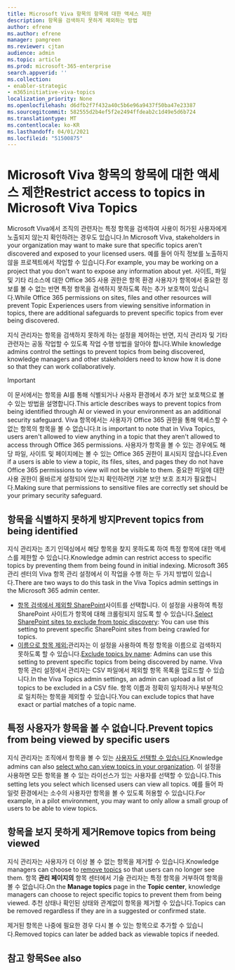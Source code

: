 ```yaml
---
title: Microsoft Viva 항목의 항목에 대한 액세스 제한
description: 항목을 검색하지 못하게 제외하는 방법
author: efrene
ms.author: efrene
manager: pamgreen
ms.reviewer: cjtan
audience: admin
ms.topic: article
ms.prod: microsoft-365-enterprise
search.appverid: ''
ms.collection:
- enabler-strategic
- m365initiative-viva-topics
localization_priority: None
ms.openlocfilehash: d6dfb2f7f432a40c5b6e96a9437f50ba47e23387
ms.sourcegitcommit: 582555d2b4ef5f2e2494ffdeab2c1d49e5d6b724
ms.translationtype: MT
ms.contentlocale: ko-KR
ms.lasthandoff: 04/01/2021
ms.locfileid: "51500875"
---
```

# <a name="restrict-access-to-topics-in-microsoft-viva-topics"></a><span data-ttu-id="b1e1f-103">Microsoft Viva 항목의 항목에 대한 액세스 제한</span><span class="sxs-lookup"><span data-stu-id="b1e1f-103">Restrict access to topics in Microsoft Viva Topics</span></span>

<span data-ttu-id="b1e1f-104">Microsoft Viva에서 조직의 관련자는 특정 항목을 검색하여 사용이 허가된 사용자에게 노출되지 않는지 확인하려는 경우도 있습니다.</span><span class="sxs-lookup"><span data-stu-id="b1e1f-104">In Microsoft Viva, stakeholders in your organization may want to make sure that specific topics aren't discovered and exposed to your licensed users.</span></span> <span data-ttu-id="b1e1f-105">예를 들어 아직 정보를 노출하지 않을 프로젝트에서 작업할 수 있습니다.</span><span class="sxs-lookup"><span data-stu-id="b1e1f-105">For example, you may be working on a project that you don't want to expose any information about yet.</span></span> <span data-ttu-id="b1e1f-106">사이트, 파일 및 기타 리소스에 대한 Office 365 사용 권한은 항목 환경 사용자가 항목에서 중요한 정보를 볼 수 없는 반면 특정 항목을 검색하지 못하도록 하는 추가 보호책이 있습니다.</span><span class="sxs-lookup"><span data-stu-id="b1e1f-106">While Office 365 permissions on sites, files and other resources will prevent Topic Experiences users from viewing sensitive information in topics, there are additional safeguards to prevent specific topics from ever being discovered.</span></span>

<span data-ttu-id="b1e1f-107">지식 관리자는 항목을 검색하지 못하게 하는 설정을 제어하는 반면, 지식 관리자 및 기타 관련자는 공동 작업할 수 있도록 작업 수행 방법을 알아야 합니다.</span><span class="sxs-lookup"><span data-stu-id="b1e1f-107">While knowledge admins control the settings to prevent topics from being discovered, knowledge managers and other stakeholders need to know how it is done so that they can work collaboratively.</span></span>

> [!Important] 
> <span data-ttu-id="b1e1f-108">이 문서에서는 항목을 AI를 통해 식별되거나 사용자 환경에서 추가 보안 보호책으로 볼 수 있는 방법을 설명합니다.</span><span class="sxs-lookup"><span data-stu-id="b1e1f-108">This article describes ways to prevent topics from being identified through AI or viewed in your environment as an additional security safeguard.</span></span> <span data-ttu-id="b1e1f-109">Viva 항목에서는 사용자가 Office 365 권한을 통해 액세스할 수 없는 항목의 항목을 볼 수 없습니다.</span><span class="sxs-lookup"><span data-stu-id="b1e1f-109">It is important to note that in Viva Topics, users aren't allowed to view anything in a topic that they aren't allowed to access through Office 365 permissions.</span></span> <span data-ttu-id="b1e1f-110">사용자가 항목을 볼 수 있는 경우에도 해당 파일, 사이트 및 페이지에는 볼 수 있는 Office 365 권한이 표시되지 않습니다.</span><span class="sxs-lookup"><span data-stu-id="b1e1f-110">Even if a users is able to view a topic, its files, sites, and pages they do not have Office 365 permissions to view will not be visible to them.</span></span> <span data-ttu-id="b1e1f-111">중요한 파일에 대한 사용 권한이 올바르게 설정되어 있는지 확인하려면 기본 보안 보호 조치가 필요합니다.</span><span class="sxs-lookup"><span data-stu-id="b1e1f-111">Making sure that permissions to sensitive files are correctly set should be your primary security safeguard.</span></span>

## <a name="prevent-topics-from-being-identified"></a><span data-ttu-id="b1e1f-112">항목을 식별하지 못하게 방지</span><span class="sxs-lookup"><span data-stu-id="b1e1f-112">Prevent topics from being identified</span></span>

<span data-ttu-id="b1e1f-113">지식 관리자는 초기 인덱싱에서 해당 항목을 찾지 못하도록 하여 특정 항목에 대한 액세스를 제한할 수 있습니다.</span><span class="sxs-lookup"><span data-stu-id="b1e1f-113">Knowledge admin can restrict access to specific topics by preventing them from being found in initial indexing.</span></span> <span data-ttu-id="b1e1f-114">Microsoft 365 관리 센터의 Viva 항목 관리 설정에서 이 작업을 수행 하는 두 가지 방법이 있습니다.</span><span class="sxs-lookup"><span data-stu-id="b1e1f-114">There are two ways to do this task in the Viva Topics admin settings in the Microsoft 365 admin center.</span></span>
 
- <span data-ttu-id="b1e1f-115">[항목 검색에서 제외할 SharePoint](./topic-experiences-discovery.md#select-sharepoint-topic-sources)사이트를 선택합니다. 이 설정을 사용하여 특정 SharePoint 사이트가 항목에 대해 크롤링되지 않도록 할 수 있습니다.</span><span class="sxs-lookup"><span data-stu-id="b1e1f-115">[Select SharePoint sites to exclude from topic discovery](./topic-experiences-discovery.md#select-sharepoint-topic-sources): You can use this setting to prevent specific SharePoint sites from being crawled for topics.</span></span>
- <span data-ttu-id="b1e1f-116">[이름으로 항목 제외:](./topic-experiences-discovery.md#exclude-topics-by-name)관리자는 이 설정을 사용하여 특정 항목을 이름으로 검색하지 못하도록 할 수 있습니다.</span><span class="sxs-lookup"><span data-stu-id="b1e1f-116">[Exclude topics by name](./topic-experiences-discovery.md#exclude-topics-by-name): Admins can use this setting to prevent specific topics from being discovered by name.</span></span> <span data-ttu-id="b1e1f-117">Viva 항목 관리 설정에서 관리자는 CSV 파일에서 제외할 항목 목록을 업로드할 수 있습니다.</span><span class="sxs-lookup"><span data-stu-id="b1e1f-117">In the Viva Topics admin settings, an admin can upload a list of topics to be excluded in a CSV file.</span></span> <span data-ttu-id="b1e1f-118">항목 이름과 정확히 일치하거나 부분적으로 일치하는 항목을 제외할 수 있습니다.</span><span class="sxs-lookup"><span data-stu-id="b1e1f-118">You can exclude topics that have exact or partial matches of a topic name.</span></span>

## <a name="prevent-topics-from-being-viewed-by-specific-users"></a><span data-ttu-id="b1e1f-119">특정 사용자가 항목을 볼 수 없습니다.</span><span class="sxs-lookup"><span data-stu-id="b1e1f-119">Prevent topics from being viewed by specific users</span></span>

<span data-ttu-id="b1e1f-120">지식 관리자는 조직에서 항목을 볼 수 있는 [사용자도 선택할 수 있습니다.](./topic-experiences-knowledge-rules.md)</span><span class="sxs-lookup"><span data-stu-id="b1e1f-120">Knowledge admins can also [select who can view topics in your organization](./topic-experiences-knowledge-rules.md).</span></span> <span data-ttu-id="b1e1f-121">이 설정을 사용하면 모든 항목을 볼 수 있는 라이선스가 있는 사용자를 선택할 수 있습니다.</span><span class="sxs-lookup"><span data-stu-id="b1e1f-121">This setting lets you select which licensed users can view all topics.</span></span> <span data-ttu-id="b1e1f-122">예를 들어 파일럿 환경에서는 소수의 사용자만 항목을 볼 수 있도록 허용할 수 있습니다.</span><span class="sxs-lookup"><span data-stu-id="b1e1f-122">For example, in a pilot environment, you may want to only allow a small group of users to be able to view topics.</span></span>

## <a name="remove-topics-from-being-viewed"></a><span data-ttu-id="b1e1f-123">항목을 보지 못하게 제거</span><span class="sxs-lookup"><span data-stu-id="b1e1f-123">Remove topics from being viewed</span></span>

<span data-ttu-id="b1e1f-124">지식 관리자는 사용자가 [](./manage-topics.md) 더 이상 볼 수 없는 항목을 제거할 수 있습니다.</span><span class="sxs-lookup"><span data-stu-id="b1e1f-124">Knowledge managers can choose to [remove topics](./manage-topics.md) so that users can no longer see them.</span></span> <span data-ttu-id="b1e1f-125">항목 **관리 페이지의** 항목 센터에서 기술 관리자는 특정 항목을 거부하여 항목을 볼 수 없습니다.</span><span class="sxs-lookup"><span data-stu-id="b1e1f-125">On the **Manage topics** page in the **Topic center**, knowledge managers can choose to reject specific topics to prevent them from being viewed.</span></span> <span data-ttu-id="b1e1f-126">추천 상태나 확인된 상태와 관계없이 항목을 제거할 수 있습니다.</span><span class="sxs-lookup"><span data-stu-id="b1e1f-126">Topics can be removed regardless if they are in a suggested or confirmed state.</span></span>

<span data-ttu-id="b1e1f-127">제거된 항목은 나중에 필요한 경우 다시 볼 수 있는 항목으로 추가할 수 있습니다.</span><span class="sxs-lookup"><span data-stu-id="b1e1f-127">Removed topics can later be added back as viewable topics if needed.</span></span> 


## <a name="see-also"></a><span data-ttu-id="b1e1f-128">참고 항목</span><span class="sxs-lookup"><span data-stu-id="b1e1f-128">See also</span></span>



